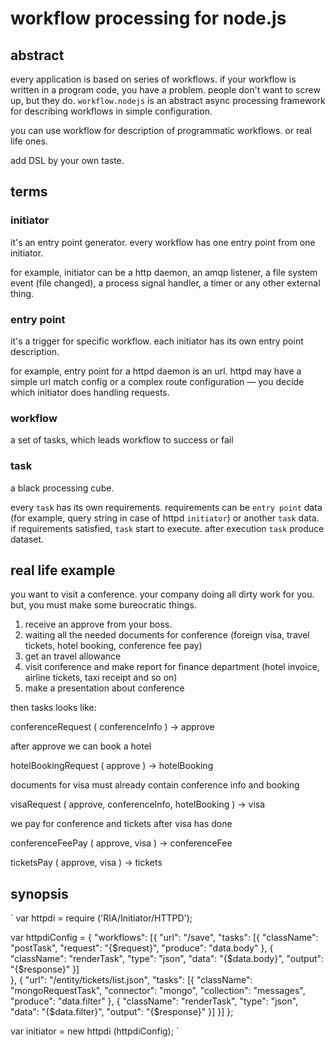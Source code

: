 workflow processing for node.js
===============================


abstract
-------------------------------

every application is based on series of workflows. if your workflow is written
in a program code, you have a problem. people don't want to screw up, but
they do. `workflow.nodejs` is an abstract async processing framework for
describing workflows in simple configuration.

you can use workflow for description of programmatic workflows. or
real life ones.

add DSL by your own taste.


terms
------------------------------

### initiator ###

it's an entry point generator. every workflow has one entry point
from one initiator.

for example, initiator can be a http daemon, an amqp listener,
a file system event (file changed), a process signal handler,
a timer or any other external thing.

### entry point ###

it's a trigger for specific workflow. each initiator has its own entry point
description.

for example, entry point for a httpd daemon is an url. httpd may have a simple
url match config or a complex route configuration — you decide which initiator
does handling requests.

### workflow ###

a set of tasks, which leads workflow to success or fail

### task ###

a black processing cube.

every `task` has its own requirements. requirements can be `entry point` data (for
example, query string in case of httpd `initiator`) or another `task` data.
if requirements satisfied, `task` start to execute. after execution `task`
produce dataset.

real life example
-------------------------------

you want to visit a conference. your company doing all dirty work for you. but,
you must make some bureocratic things.

1. receive an approve from your boss.
2. waiting all the needed documents for conference (foreign visa, travel tickets,
hotel booking, conference fee pay)
3. get an travel allowance
4. visit conference and make report for finance department (hotel invoice,
airline tickets, taxi receipt and so on)
5. make a presentation about conference

then tasks looks like:

conferenceRequest   (
	conferenceInfo
) -> approve

after approve we can book a hotel

hotelBookingRequest (
	approve
) -> hotelBooking

documents for visa must already contain conference info and booking

visaRequest (
	approve, conferenceInfo, hotelBooking
) -> visa

we pay for conference and tickets after visa has done

conferenceFeePay (
	approve, visa
) -> conferenceFee

ticketsPay (
	approve, visa
) -> tickets



synopsis
-------------------------------

`
var httpdi  = require ('RIA/Initiator/HTTPD');

var httpdiConfig = {
	"workflows": [{
		"url": "/save",
		"tasks": [{
			"className": "postTask",
			"request": "{$request}",
			"produce": "data.body"
		}, {
			"className": "renderTask",
			"type": "json",
			"data": "{$data.body}",
			"output": "{$response}"
		}]		
	}, {
		"url": "/entity/tickets/list.json",
		"tasks": [{
			"className":  "mongoRequestTask",
			"connector":  "mongo",
			"collection": "messages",
			"produce":    "data.filter"
		}, {
			"className": "renderTask",
			"type": "json",
			"data": "{$data.filter}",
			"output": "{$response}"
		}]
	}]
};

var initiator = new httpdi (httpdiConfig);
`

